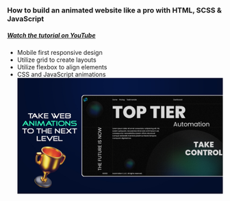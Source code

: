 ### How to build an animated website like a pro with HTML, SCSS & JavaScript 
##### [Watch the tutorial on YouTube](https://youtu.be/oBKs1ef0LzI)
- Mobile first responsive design
- Utilize grid to create layouts
- Utilize flexbox to align elements
- CSS and JavaScript animations
![Project humbnail](./thumbnail.jpg)
